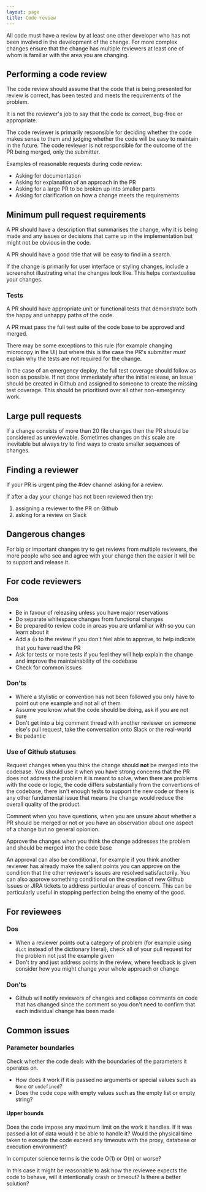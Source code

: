 ```yaml
---
layout: page
title: Code review
---
```


All code must have a review by at least one other developer who has not been involved in the development of the change. For more complex changes ensure that the change has multiple reviewers at least one of whom is familiar with the area you are changing.

## Performing a code review

The code review should assume that the code that is being presented for review is correct, has been tested and meets the requirements of the problem.

It is not the reviewer's job to say that the code is: correct, bug-free or appropriate.

The code reviewer is primarily responsible for deciding whether the code makes sense to them and judging whether the code will be easy to maintain in the future. The code reviewer is not responsible for the outcome of the PR being merged, only the submitter.

Examples of reasonable requests during code review:

* Asking for documentation
* Asking for explanation of an approach in the PR
* Asking for a large PR to be broken up into smaller parts
* Asking for clarification on how a change meets the requirements

## Minimum pull request requirements

A PR should have a description that summarises the change, why it is being made and any issues or decisions that came up in the implementation but might not be obvious in the code.

A PR should have a good title that will be easy to find in a search.

If the change is primarily for user interface or styling changes, include a screenshot illustrating what the changes look like. This helps contextualise your changes.

### Tests

A PR should have appropriate unit or functional tests that demonstrate both the happy and unhappy paths of the code.

A PR must pass the full test suite of the code base to be approved and merged.

There may be some exceptions to this rule (for example changing microcopy in the UI) but where this is the case the PR's submitter *must* explain why the tests are not required for the change.

In the case of an emergency deploy, the full test coverage should follow as soon as possible. If not done immediately after the initial release, an Issue should be created in Github and assigned to someone to create the missing test coverage. This should be prioritised over all other non-emergency work.

## Large pull requests

If a change consists of more than 20 file changes then the PR should be considered as unreviewable. Sometimes changes on this scale are inevitable but always try to find ways to create smaller sequences of changes.

## Finding a reviewer

If your PR is urgent ping the #dev channel asking for a review.

If after a day your change has not been reviewed then try:

1. assigning a reviewer to the PR on Github
1. asking for a review on Slack

## Dangerous changes

For big or important changes try to get reviews from multiple reviewers, the more people who see and agree with your change then the easier it will be to support and release it.

## For code reviewers

### Dos

* Be in favour of releasing unless you have major reservations
* Do separate whitespace changes from functional changes
* Be prepared to review code in areas you are unfamiliar with so you can learn about it
* Add a :+1: to the review if you don't feel able to approve, to help indicate that you have read the PR
* Ask for tests or more tests if you feel they will help explain the change and improve the maintainability of the codebase
* Check for common issues

### Don'ts

* Where a stylistic or convention has not been followed you only have to point out one example and not all of them
* Assume you know what the code should be doing, ask if you are not sure
* Don't get into a big comment thread with another reviewer on someone else's pull request, take the conversation onto Slack or the real-world
* Be pedantic

### Use of Github statuses

Request changes when you think the change should **not** be merged into the codebase. You should use it when you have strong concerns that the PR does not address the problem it is meant to solve, when there are problems with the code or logic, the code differs substantially from the conventions of the codebase, there isn't enough tests to support the new code or there is any other fundamental issue that means the change would reduce the overall quality of the product.

Comment when you have questions, when you are unsure about whether a PR should be merged or not or you have an observation about one aspect of a change but no general opionion.

Approve the changes when you think the change addresses the problem and should be merged into the code base

An approval can also be conditional, for example if you think another reviewer has already make the salient points you can approve on the condition that the other reviewer's issues are resolved satisfactorily. You can also approve something conditional on the creation of new Github Issues or JIRA tickets to address particular areas of concern. This can be particularly useful in stopping perfection being the enemy of the good.

## For reviewees

### Dos

* When a reviewer points out a category of problem (for example using `dict` instead of the dictionary literal), check all of your pull request for the problem not just the example given
* Don't try and just address points in the review, where feedback is given consider how you might change your whole approach or change

### Don'ts

* Github will notify reviewers of changes and collapse comments on code that has changed since the comment so you don't need to confirm that each individual change has been made

## Common issues

### Parameter boundaries

Check whether the code deals with the boundaries of the parameters it operates on.

* How does it work if it is passed no arguments or special values such as `None` or `undefined`?
* Does the code cope with empty values such as the empty list or empty string?

#### Upper bounds

Does the code impose any maximum limit on the work it handles. If it was passed a lot of data would it be able to handle it? Would the physical time taken to execute the code exceed any timeouts with the proxy, database or execution environment?

In computer science terms is the code O(1) or O(n) or worse?

In this case it might be reasonable to ask how the reviewee expects the code to behave, will it intentionally crash or timeout? Is there a better solution?
